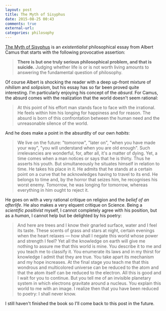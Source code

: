 ```yaml
---
layout: post
title: The Myth of Sisyphus
date: 2015-08-25 00:43
comments: true
external-url:
categories: philosophy
---
```


[The Myth of Sisyphus](https://en.wikipedia.org/wiki/The_Myth_of_Sisyphus) is an _existentialist_ philosophical essay from Albert Camus that starts with the following provocative assertion:

> **There is but one truly serious philosophical problem, and that is suicide.** Judging whether life is or is not worth living amounts to answering the fundamental question of philosophy.

Of course Albert is shocking the reader with a deep up-front mixture of _nihilism_ and _solipsism_, but his essay has so far been proved quite interesting. I'm particularly enjoying his concept of the _absurd_. For Camus, the absurd comes with the realization that the world doesn't seem rational:

> At this point of his effort man stands face to face with the irrational. He feels within him his longing for happiness and for reason. The absurd is born of this confrontation between the human need and the unreasonable silence of the world.

And he does make a point in the absurdity of our own _habits_:

> We live on the future: "tomorrow", "later on", "when you have made your way", "you will understand when you are old enough". Such irrelevancies are wonderful, for, after all, it's a matter of dying. Yet, a time comes when a man notices or says that he is thirty. Thus he asserts his youth. But simultaneously he situates himself in relation to time. He takes his place in it. He admits that he stands at a certain point on a curve that he acknowledges having to travel to its end. He belongs to time and, by the horror that seizes him, he recognises his worst enemy. Tomorrow, he was longing for tomorrow, whereas everything in him ought to reject it.

He goes on with a very rational critique on religion and the _belief of an afterlife_. He also makes a very elquent critique on Science. Being a _scientific positivist_ myself, I cannot completely agree with his position, but as a _human_, I cannot help but be delighted by his poetry:

> And here are trees and I know their gnarled surface, water and I feel its taste. These scents of grass and stars at night, certain evenings when the heart relaxes — how shall I negate this world whose power and strength I feel? Yet all the knowledge on earth will give me nothing to assure me that this world is mine. You describe it to me and you teach me to classify it. You enumerate its laws and in my thirst for knowledge I admit that they are true. You take apart its mechanism and my hope increases. At the final stage you teach me that this wondrous and multicolored universe can be reduced to the atom and that the atom itself can be reduced to the electron. All this is good and I wait for you to continue. But you tell me of an invisible planetary system in which electrons gravitate around a nucleus. You explain this world to me with an image. I realize then that you have been reduced to poetry: I shall never know.

I still haven't finished the book so I'll come back to this post in the future.
